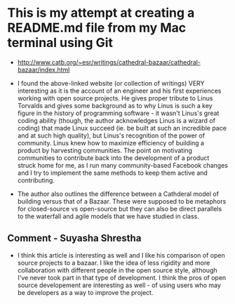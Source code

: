 # This is my attempt at creating a README.md file from my Mac terminal using Git

- http://www.catb.org/~esr/writings/cathedral-bazaar/cathedral-bazaar/index.html

- I found the above-linked website (or collection of writings) VERY interesting as it is the account of an engineer and his first experiences
working with open source projects. He gives proper tribute to Linus Torvalds and gives some background as to why Linus is such a key figure in
the history of programming software - it wasn't Linus's great coding ability (though, the author acknowledges Linus is a wizard of coding) that
made Linux succeed (ie. be built at such an incredible pace and at such high quality), but Linus's recognition of the power of community. Linus
knew how to maximize efficiency of building a product by harvesting communities. The point on motivating communities to contribute back into the 
development of a product struck home for me, as I run many community-based Facebook changes and I try to implement the same methods to keep them 
active and contributing.

- The author also outlines the difference between a Cathderal model of building versus that of a Bazaar. These were supposed to be metaphors for 
closed-source vs open-source but they can also be direct parallels to the waterfall and agile models that we have studied in class.

## Comment - Suyasha Shrestha

- I think this article is interesting as well and I like his comparison of open source projects to a bazaar. I like the idea of less rigidity and more collaboration with different people in the open source style, although I've never took part in that type of development. I think the pros of open source developement are interesting as well - of using users who may be developers as a way to improve the project.




